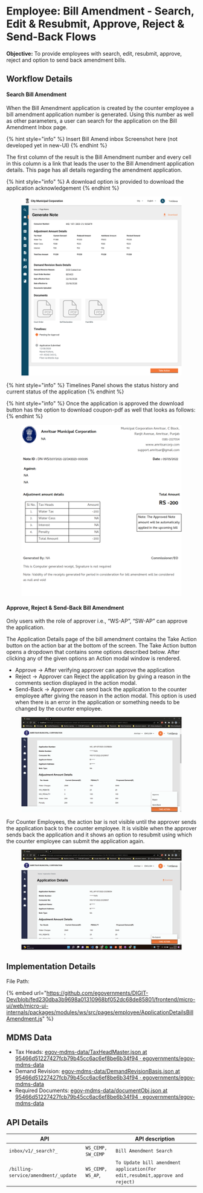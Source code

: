 # Employee: Bill Amendment - Search, Edit & Resubmit, Approve, Reject & Send-Back Flows

**Objective:** To provide employees with search, edit, resubmit, approve, reject and option to send back amendment bills.

## Workflow Details <a href="#search-bill-amendment" id="search-bill-amendment"></a>

#### **Search Bill Amendment** <a href="#search-bill-amendment" id="search-bill-amendment"></a>

When the Bill Amendment application is created by the counter employee a bill amendment application number is generated. Using this number as well as other parameters, a user can search for the application on the Bill Amendment Inbox page.

{% hint style="info" %}
Insert Bill Amend inbox Screenshot here (not developed yet in new-UI)
{% endhint %}

The first column of the result is the Bill Amendment number and every cell in this column is a link that leads the user to the Bill Amendment application details. This page has all details regarding the amendment application.

{% hint style="info" %}
A download option is provided to download the application acknowledgement
{% endhint %}

<figure><img src="../../../../../.gitbook/assets/image (374).png" alt=""><figcaption></figcaption></figure>

{% hint style="info" %}
Timelines Panel shows the status history and current status of the application
{% endhint %}

{% hint style="info" %}
Once the application is approved the download button has the option to download coupon-pdf as well that looks as follows:
{% endhint %}

<figure><img src="../../../../../.gitbook/assets/image (308).png" alt=""><figcaption></figcaption></figure>

#### **Approve, Reject & Send-Back Bill Amendment** <a href="#approve-reject-and-send-back-bill-amendment" id="approve-reject-and-send-back-bill-amendment"></a>

Only users with the role of approver i.e., “WS-AP”, “SW-AP” can approve the application.

The Application Details page of the bill amendment contains the Take Action button on the action bar at the bottom of the screen. The Take Action button opens a dropdown that contains some options described below. After clicking any of the given options an Action modal window is rendered.

* Approve → After verifying approver can approve the application
* Reject → Approver can Reject the application by giving a reason in the comments section displayed in the action modal.
* Send-Back → Approver can send back the application to the counter employee after giving the reason in the action modal. This option is used when there is an error in the application or something needs to be changed by the counter employee.

<figure><img src="../../../../../.gitbook/assets/image (294).png" alt=""><figcaption></figcaption></figure>

For Counter Employees, the action bar is not visible until the approver sends the application back to the counter employee. It is visible when the approver sends back the application and it shows an option to resubmit using which the counter employee can submit the application again.

<figure><img src="../../../../../.gitbook/assets/image (338).png" alt=""><figcaption></figcaption></figure>

## Implementation Details

File Path:&#x20;

{% embed url="https://github.com/egovernments/DIGIT-Dev/blob/fed230dba3b9698a01310968bf052dc68de85801/frontend/micro-ui/web/micro-ui-internals/packages/modules/ws/src/pages/employee/ApplicationDetailsBillAmendment.js" %}

## **MDMS Data**

* Tax Heads: [<img src="https://github.com/fluidicon.png" alt="" data-size="line">egov-mdms-data/TaxHeadMaster.json at 95466d51227427fcb79b45cc6ac6ef8be6b34f94 · egovernments/egov-mdms-data](https://github.com/egovernments/egov-mdms-data/blob/95466d51227427fcb79b45cc6ac6ef8be6b34f94/data/pb/BillingService/TaxHeadMaster.json)
* Demand Revision: [<img src="https://github.com/fluidicon.png" alt="" data-size="line">egov-mdms-data/DemandRevisionBasis.json at 95466d51227427fcb79b45cc6ac6ef8be6b34f94 · egovernments/egov-mdms-data](https://github.com/egovernments/egov-mdms-data/blob/95466d51227427fcb79b45cc6ac6ef8be6b34f94/data/pb/BillAmendment/DemandRevisionBasis.json)
* Required Documents: [<img src="https://github.com/fluidicon.png" alt="" data-size="line">egov-mdms-data/documentObj.json at 95466d51227427fcb79b45cc6ac6ef8be6b34f94 · egovernments/egov-mdms-data](https://github.com/egovernments/egov-mdms-data/blob/95466d51227427fcb79b45cc6ac6ef8be6b34f94/data/pb/BillAmendment/documentObj.json)

## API Details

| **API**                              |                    | **API description**                                                          |
| ------------------------------------ | ------------------ | ---------------------------------------------------------------------------- |
| `inbox/v1/_search?_`                 | `WS_CEMP, SW_CEMP` | `Bill Amendment Search`                                                      |
| `/billing-service/amendment/_update` | `WS_CEMP, WS_AP`,  | `To Update bill amendment application(For edit,resubmit,approve and reject)` |

&#x20;
